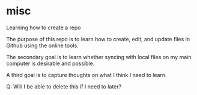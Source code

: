 # misc
Learning how to create a repo

The purpose of this repo is to learn how to create, edit, and update files in Github using the online tools.

The secondary goal is to learn whether syncing with local files on my main computer is desirable and possible.

A third goal is to capture thoughts on what I think I need to learn.

Q: Will I be able to delete this if I need to later?

